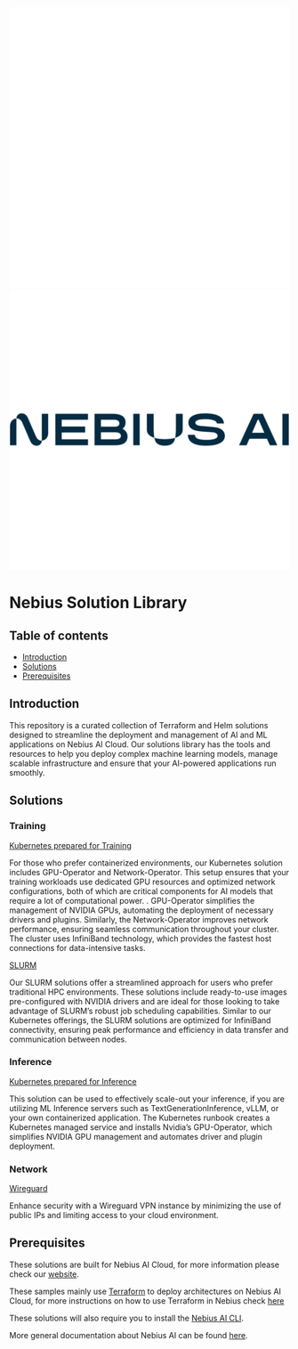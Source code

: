 ![Nebius](./.assets/nebius-dark.png#gh-dark-mode-only)
![Nebius](./.assets/nebius-light.png#gh-light-mode-only)

# Nebius Solution Library

## Table of contents
* [Introduction](#introduction)
* [Solutions](#solutions)
* [Prerequisites](#prerequisites)

## Introduction

This repository is a curated collection of Terraform and Helm solutions designed to streamline the deployment and management of AI and ML applications on Nebius AI Cloud.  Our solutions library has the tools and resources to help you deploy complex machine learning models, manage scalable infrastructure and ensure that your AI-powered applications run smoothly.

## Solutions

### Training

[Kubernetes prepared for Training](./k8s-training/README.md)

For those who prefer containerized environments, our Kubernetes solution includes GPU-Operator and Network-Operator. This setup ensures that your training workloads use dedicated GPU resources and optimized network configurations, both of which are critical components for AI models that require a lot of computational power. . GPU-Operator simplifies the management of NVIDIA GPUs, automating the deployment of necessary drivers and plugins. Similarly, the Network-Operator improves network performance, ensuring seamless communication throughout your cluster. The cluster uses InfiniBand technology, which provides the fastest host connections for data-intensive tasks. 

[SLURM](./slurm/README.md)

Our SLURM solutions offer a streamlined approach for users who prefer traditional HPC environments. These solutions include ready-to-use images pre-configured with NVIDIA drivers and are ideal for those looking to take advantage of SLURM’s robust job scheduling capabilities.  Similar to our Kubernetes offerings, the SLURM solutions are optimized for InfiniBand connectivity, ensuring peak performance and efficiency in data transfer and communication between nodes.

### Inference

[Kubernetes prepared for Inference](./k8s-inference/README.md)

This solution can be used to effectively scale-out your inference, if you are utilizing ML Inference servers such as TextGenerationInference, vLLM, or your own containerized application. The Kubernetes runbook creates a Kubernetes managed service and installs Nvidia’s GPU-Operator, which simplifies NVIDIA GPU management and automates driver and plugin deployment.

### Network

[Wireguard](./wireguard/README.md)

Enhance security with a Wireguard VPN instance by minimizing the use of public IPs and limiting access to your cloud environment.

## Prerequisites

These solutions are built for Nebius AI Cloud, for more information please check our [website](https://nebius.ai/).

These samples mainly use [Terraform](https://www.terraform.io/) to deploy architectures on Nebius AI Cloud, for more instructions on how to use Terraform in Nebius check [here](https://docs.nebius.ai/terraform-provider/)

These solutions will also require you to install the [Nebius AI CLI](https://docs.nebius.ai/cli/).

More general documentation about Nebius AI can be found [here](https://docs.nebius.ai/).
